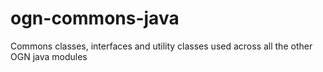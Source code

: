 ogn-commons-java
================

Commons classes, interfaces and utility classes used across all the other OGN java modules
